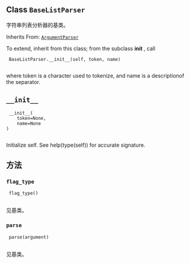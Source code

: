 

## Class  `BaseListParser` 
字符串列表分析器的基类。

Inherits From: [ `ArgumentParser` ](https://tensorflow.google.cn/api_docs/python/tf/compat/v1/flags/ArgumentParser)

To extend, inherit from this class; from the subclass **init** , call

```
 BaseListParser.__init__(self, token, name)
 
```

where token is a character used to tokenize, and name is a descriptionof the separator.

##  `__init__` 


```
 __init__(
    token=None,
    name=None
)
 
```

Initialize self.  See help(type(self)) for accurate signature.

## 方法


###  `flag_type` 


```
 flag_type()
 
```

见基类。

###  `parse` 


```
 parse(argument)
 
```

见基类。

